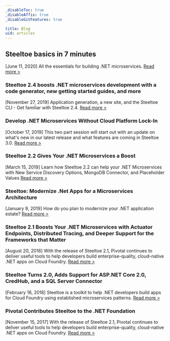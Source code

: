 ```yaml
---
_disableToc: true
_disableAffix: true
_disableGitFeatures: true

title: Blog
uid: articles
---
```


## Steeltoe basics in 7 minutes
[June 11, 2020] All the essentials for building .NET microservices.
 [Read more >](xref:articles/steeltoe-basics-in-7-minutes)

### Steeltoe 2.4 boosts .NET microservices development with a code generator, new getting started guides, and more
[November 27, 2019] Application generation, a new site, and the Steeltoe CLI - Get familiar with Steeltoe 2.4.
 [Read more >](xref:releases/steeltoe-2-4-boosts-dotnet-microservices-development)

### Develop .NET Microservices Without Cloud Platform Lock-In
[October 17, 2019] This two part session will start out with an update on what's new in our latest release and what features are coming in Steeltoe 3.0.
 [Read more >](xref:articles/develop-dotNET-microservices-without-cloud-platform-lock-In)

### Steeltoe 2.2 Gives Your .NET Microservices a Boost
[March 15, 2019] Learn how Steeltoe 2.2 can help your .NET Microservices with New Service Discovery Options, MongoDB Connector, and Placeholder Values
 [Read more >](xref:releases/steeltoe-2-2-gives-your--microservices-a-boost)

### Steeltoe: Modernize .Net Apps for a Microservices Architecture
[January 9, 2019] How do you plan to modernize your .NET application estate?
 [Read more >](xref:releases/steeltoe-modernize-net-apps-for-a-microservices-architecture)

### Steeltoe 2.1 Boosts Your .NET Microservices with Actuator Endpoints, Distributed Tracing, and Deeper Support for the Frameworks that Matter
[August 20, 2018]  With the release of Steeltoe 2.1, Pivotal continues to deliver useful tools to help developers build enterprise-quality, cloud-native .NET apps on Cloud Foundry.
 [Read more >](xref:releases/steeltoe-2-1-boosts-your-net-microservices-with-actuator-endpoints-distributed-tracing-and-deeper-support-for-the-frameworks-that-matter)

<!-- https://www.youtube.com/watch?v=x3YiEY3H6QM -->

### Steeltoe Turns 2.0, Adds Support for ASP.NET Core 2.0, CredHub, and a SQL Server Connector
[February 16, 2018]  Steeltoe is a toolkit to help .NET developers build apps for Cloud Foundry using established microservices patterns.
 [Read more >](xref:releases/steeltoe-turns-2-0-adds-support-for-asp-net-core-2-0-credhub-and-a-sql-server-connector)

### Pivotal Contributes Steeltoe to the .NET Foundation
[November 15, 2017] With the release of Steeltoe 2.1, Pivotal continues to deliver useful tools to help developers build enterprise-quality, cloud-native .NET apps on Cloud Foundry.
 [Read more >](xref:releases/pivotal-contributes-steeltoe-to-the-net-foundation)

<!-- https://www.youtube.com/watch?v=qItci8lLgJw -->
